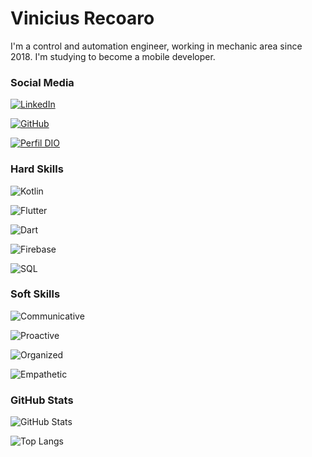 # Vinicius Recoaro
I'm a control and automation engineer, working in mechanic area since 2018.
I'm studying to become a mobile developer.

### Social Media
[![LinkedIn](https://img.shields.io/badge/LinkedIn-000?style=for-the-badge&logo=linkedin&logoColor=0E76A8)](https://www.linkedin.com/in/vinicius-recoaro/)

[![GitHub](https://img.shields.io/badge/GitHub-000?style=for-the-badge&logo=github&logoColor=0E76A8)](https://github.com/vinirecoaro?tab=repositories)

[![Perfil DIO](https://img.shields.io/badge/DIO-000?style=for-the-badge&logo=DIO&logoColor=0E76A8)](https://web.dio.me/users/vrecoaro)


### Hard Skills
![Kotlin](https://img.shields.io/badge/Kotlin-red)

![Flutter](https://img.shields.io/badge/Flutter-blue)

![Dart](https://img.shields.io/badge/Dart-purple)

![Firebase](https://img.shields.io/badge/Firebase-yellow)

![SQL](https://img.shields.io/badge/SQL-green)

### Soft Skills
![Communicative](https://img.shields.io/badge/Communicative-red)

![Proactive](https://img.shields.io/badge/Proactive-blue)

![Organized](https://img.shields.io/badge/Organized-red)

![Empathetic](https://img.shields.io/badge/Empathetic-blue)

### GitHub Stats
![GitHub Stats](https://github-readme-stats.vercel.app/api?username=vinirecoaro&theme=transparent&bg_color=013&border_color=30A3DC&show_icons=true&icon_color=30A3DC&title_color=E94D5F&text_color=FFF)

![Top Langs](https://github-readme-stats-git-masterrstaa-rickstaa.vercel.app/api/top-langs/?username=vinirecoaro&layout=compact&bg_color=013&border_color=30A3DC&title_color=E94D5F&text_color=FFF)